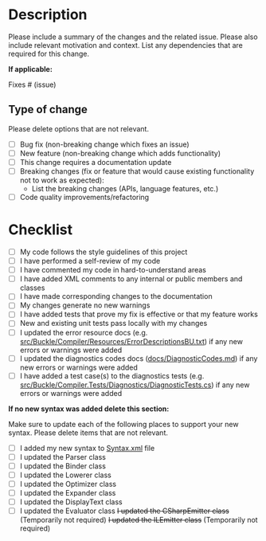 # Description

Please include a summary of the changes and the related issue. Please also include relevant motivation and context.
List any dependencies that are required for this change.

**If applicable:**

Fixes # (issue)

## Type of change

Please delete options that are not relevant.

- [ ] Bug fix (non-breaking change which fixes an issue)
- [ ] New feature (non-breaking change which adds functionality)
- [ ] This change requires a documentation update
- [ ] Breaking changes (fix or feature that would cause existing functionality not to work as expected):
  - List the breaking changes (APIs, language features, etc.)
- [ ] Code quality improvements/refactoring

# Checklist

- [ ] My code follows the style guidelines of this project
- [ ] I have performed a self-review of my code
- [ ] I have commented my code in hard-to-understand areas
- [ ] I have added XML comments to any internal or public members and classes
- [ ] I have made corresponding changes to the documentation
- [ ] My changes generate no new warnings
- [ ] I have added tests that prove my fix is effective or that my feature works
- [ ] New and existing unit tests pass locally with my changes
- [ ] I updated the error resource docs (e.g. [src/Buckle/Compiler/Resources/ErrorDescriptionsBU.txt](../blob/staging/src/Buckle/Compiler/Resources/ErrorDescriptionsBU.txt)) if any new errors or warnings were added
- [ ] I updated the diagnostics codes docs ([docs/DiagnosticCodes.md](../blob/staging/docs/DiagnosticCodes.md)) if any new errors or warnings were added
- [ ] I have added a test case(s) to the diagnostics tests (e.g. [src/Buckle/Compiler.Tests/Diagnostics/DiagnosticTests.cs](../blob/staging/src/Buckle/Compiler.Tests/Diagnostics/DiagnosticTests.cs)) if any new errors or warnings were added

**If no new syntax was added delete this section:**

Make sure to update each of the following places to support your new syntax. Please delete items that are not relevant.

- [ ] I added my new syntax to [Syntax.xml](../blob/staging/src/Buckle/Compiler/CodeAnalysis/Syntax/Syntax.xml) file
- [ ] I updated the Parser class
- [ ] I updated the Binder class
- [ ] I updated the Lowerer class
- [ ] I updated the Optimizer class
- [ ] I updated the Expander class
- [ ] I updated the DisplayText class
- [ ] I updated the Evaluator class
~~I updated the CSharpEmitter class~~ (Temporarily not required)
~~I updated the ILEmitter class~~ (Temporarily not required)
